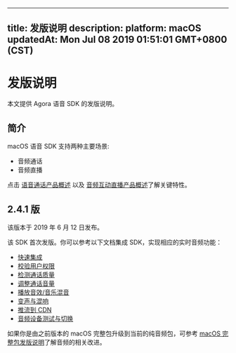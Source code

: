 
---
title: 发版说明
description: 
platform: macOS
updatedAt: Mon Jul 08 2019 01:51:01 GMT+0800 (CST)
---
# 发版说明

本文提供 Agora 语音 SDK 的发版说明。

## **简介**

macOS 语音 SDK 支持两种主要场景:

-   音频通话
-   音频直播

点击 [语音通话产品概述](https://docs.agora.io/cn/Voice/product_voice?platform=All%20Platforms) 以及 [音频互动直播产品概述](https://docs.agora.io/cn/Audio%20Broadcast/product_live_audio?platform=All%20Platforms)了解关键特性。

## **2.4.1 版**

该版本于 2019 年 6 月 12 日发布。

该 SDK 首次发版。你可以参考以下文档集成 SDK，实现相应的实时音频功能：

- [快速集成](../../cn/Voice/mac_video.md)
- [校验用户权限](../../cn/Voice/token.md)
- [检测通话质量](../../cn/Voice/in_call_statistics_macos_audio.md)
- [调整通话音量](../../cn/Voice/volume_mac.md)
- [播放音效/音乐混音](../../cn/Voice/effect_mixing_mac.md)
- [变声与混响](../../cn/Voice/voice_effect_mac.md)
- [推流到 CDN](../../cn/Voice/push_stream_ios2.0_audio.md)
- [音频设备测试与切换](../../cn/Voice/switch_audio_device_mac.md)

如果你是由之前版本的 macOS 完整包升级到当前的纯音频包，可参考 [macOS 完整包发版说明](../../cn/Voice/release_mac_video.md)了解音频的相关改进。
